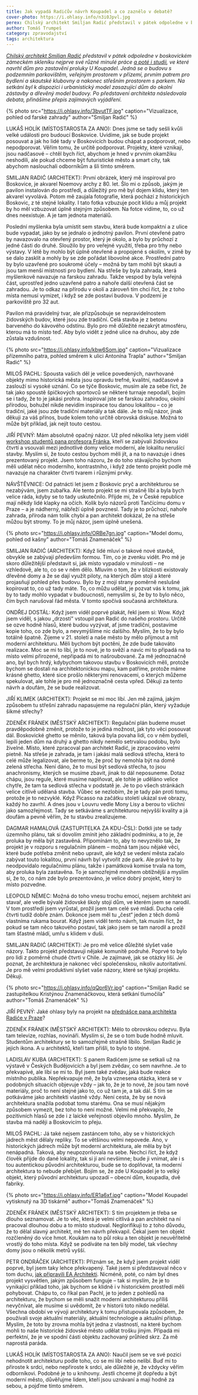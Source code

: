 ```yaml
---
title: Jak vypadá Radićův návrh Koupadel a co zaznělo v debatě?
cover-photo: https://i.ohlasy.info/n3i0Jpvl.jpg
perex: Chilský architekt Smiljan Radić představil v pátek odpoledne v boskovickém zámeckém skleníku nejprve své různé minulé práce a poté i studii, ve které navrhl dům pro zastavění proluky U Koupadel.
author: Tomáš Trumpeš
category: zpravodajství
tags: architektura
---
```


*[Chilský architekt Smiljan Radić](http://www.ohlasy.info/clanky/2018/10/rozhovor-radic.html) představil v pátek odpoledne v boskovickém zámeckém skleníku nejprve své různé minulé práce [a poté i studii](http://data.ohlasy.info/2019/koupadla.pdf), ve které navrhl dům pro zastavění proluky U Koupadel. Jedná se o budovu s podzemním parkovištěm, veřejným prostorem v přízemí, prvním patrem pro bydlení a skautské klubovny a nakonec střešním prostorem s parkem. Na setkání byl k dispozici i urbanistický model zasazující dům do okolní zástavby a dřevěný model budovy. Po představení architekta následovala debata, přinášíme přepis zajímavých vyjádření.*

{% photo src="https://i.ohlasy.info/3bvutTF.jpg" caption="Vizualizace, pohled od farské zahrady" author="Smiljan Radić" %}

LUKÁŠ HOLÍK (MÍSTOSTAROSTA ZA ANO): Dnes jsme se tady sešli kvůli velké události pro budoucí Boskovice. Uvidíme, jak se bude projekt posouvat a jak ho lidé tady v Boskovicích budou chápat a podporovat, nebo nepodporovat. Věřím tomu, že určitě podporovat. Projekty, které vznikají, jsou nadčasové – chtěl bych říct, abychom je hned v prvním okamžiku neshodili, ale pokud chceme být futuristické město a smart city, tak abychom naslouchali odborníkům a šli tímto směrem.

SMILJAN RADIĆ (ARCHITEKT): První obrázek, který mě inspiroval pro Boskovice, je akvarel Noemovy archy z 80. let. Šlo mi o způsob, jakým je pavilon instalován do prostředí, a důležitý pro mě byl dojem klidu, který ten akvarel vyvolává. Potom mě zaujala fotografie, která pochází z historických Boskovic, z té stejné lokality. I tato fotka vzbuzuje pocit klidu a můj projekt by ho měl vzbuzovat úplně stejným způsobem. Na fotce vidíme, to, co už dnes neexistuje. A je tam jednota materiálů. 

Poslední myšlenka byla umístit sem stavbu, která bude kompaktní a z ulice bude vypadat, jako by se jednalo o jednotný pavilon. První otevřené patro by navazovalo na otevřený prostor, který je okolo, a bylo by průchozí z jedné části do druhé. Sloužilo by pro veřejné využití, třeba pro trhy nebo výstavy. V létě by mohlo být úplně otevřené a propojené s okolím, v zimě by se dalo zasklít a mohly by se zde pořádat libovolné akce. Prostřední patro by bylo uzavřené pro soukromé účely – možná by tam mohli být skauti a jsou tam menší místnosti pro bydlení. Na střeše by byla zahrada, která myšlenkově navazuje na farskou zahradu. Takže vespod by byla veřejná část, uprostřed jedno uzavřené patro a nahoře další otevřená část se zahradou. Je to odkaz na přírodu v okolí a zároveň tím chci říct, že z toho místa nemusí vymizet, i když se zde postaví budova. V podzemí je parkoviště pro 32 aut.

Pavilon má pravidelný tvar, ale přizpůsobuje se nepravidelnostem židovských budov, které jsou zde tradiční. Celá stavba je z betonu barveného do kávového odstínu. Bylo pro mě důležité nezakrýt atmosféru, kterou má to místo teď. Aby bylo vidět z jedné ulice na druhou, aby zde zůstala vzdušnost.

{% photo src="https://i.ohlasy.info/kbw6Som.jpg" caption="Vizualizace přízemního patra, pohled směrem k ulici Antonína Trapla" author="Smiljan Radić" %}

MILOŠ PACHL: Spousta vašich děl je velice povedených, navrhované objekty mimo historická města jsou opravdu trefné, kvalitní, nadčasové a zaslouží si vysoké uznání. Co se týče Boskovic, musím ale za sebe říct, že tak jako spoustě špičkových sportovců se některé turnaje nepodaří, bojím se i tady, že to je jakási prohra. Inspiroval jste se farskou zahradou, okolní přírodou, bohužel nikde nevidím inspirace tou danou lokalitou – co je tradiční, jaké jsou zde tradiční materiály a tak dále. Je to můj názor, jinak děkuji za váš přínos, bude kolem toho určitě obrovská diskuse. Možná to může být příklad, jak nejít touto cestou.

JIŘÍ PEVNÝ: Mám absolutně opačný názor. Už před několika lety jsem viděl [workshop studentů pana profesora Fránka](https://boskovice.cz/vismo/dokumenty2.asp?id_org=832&id=18579&n=studenti-besedovali-o-svych-navrzich-zidovske-ctvrti), kteří se zabývali židovskou čtvrtí a vsouvali mezi jednotlivé domy velice moderní, ale lokalitu nerušící stavby. Myslím si, že touto cestou bychom měli jít, a na to navazuje i dnes prezentovaný projekt. Jsem toho názoru, že do toho stávajícího bychom měli udělat něco moderního, kontrastního, i když zde tento projekt podle mě navazuje na charakter čtvrti tvarem i různými prvky. 

NÁVŠTĚVNICE: Od patnácti let jsem z Boskovic pryč a architekturou se nezabývám, jsem zubařka. Ale tento projekt se mi strašně líbí a byla bych velice ráda, kdyby se to tady uskutečnilo. Přijde mi, že v České republice mají někdy lidé klapky na očích. Kolik bylo názorů proti Tančícímu domu v Praze – a je nádherný, nábřeží úplně povznesl. Tady je to průchozí, nahoře zahrada, příroda nám tolik chybí a pan architekt dokázal, že na střeše můžou být stromy. To je můj názor, jsem úplně unešená.

{% photo src="https://i.ohlasy.info/ORBe7gn.jpg" caption="Model domu, pohled od kašny" author="Tomáš Znamenáček" %}

SMILJAN RADIĆ (ARCHITEKT): Když lidé mluví o takové nové stavbě, obvykle se zabývají především formou. Tím, co je zvenku vidět. Pro mě je skoro důležitější představit si, jak místo vypadalo v minulosti – ne vzhledově, ale to, co se v něm dělo. Mluvím o tom, že v blízkosti existovaly dřevěné domy a že se dají využít piloty, na kterých dům stojí a které projasňují pohled přes budovu. Bylo by z mojí strany poměrně neslušné kopírovat to, co už tady máte. To, co můžu udělat, je pozvat vás k tomu, jak by to tady mohlo vypadat v budoucnosti, nemyslím si, že by to bylo něco, čím bych narušoval řád města. V tomto spočívá současná architektura.

ONDŘEJ DOSTÁL: Když jsem viděl poprvé plakát, řekl jsem si: Wow. Když jsem viděl, s jakou „drzostí“ vstoupil pan Radić do našeho prostoru. Určitě se ozve hodně hlasů, které budou vyzývat, ať jsme tradiční, postavíme kopie toho, co zde bylo, a nevymýšlíme nic dalšího. Myslím, že to by bylo totálně špatně. Žijeme v 21. století a naše město by mělo přijmout a mít moderní architekturu. Měli bychom být poctěni, že zde bude takováto realizace. Moc se mi to líbí, je to nové, je to svěží a navíc mi to připadá na to místo velmi přirozené, nepřipadá mi to našroubované. Za mě jednoznačně ano, byl bych hrdý, kdybychom takovou stavbu v Boskovicích měli, protože bychom se dostali na architektonickou mapu, kam patříme, protože máme krásné ghetto, které sice prošlo některými renovacemi, o kterých můžeme spekulovat, ale tohle je pro mě jednoznačně cesta vpřed. Děkuji za tento návrh a doufám, že se bude realizovat.

JIŘÍ KLIMEK (ARCHITEKT): Projekt se mi moc líbí. Jen mě zajímá, jakým způsobem tu střešní zahradu napasujeme na regulační plán, který vyžaduje šikmé střechy?

ZDENĚK FRÁNEK (MĚSTSKÝ ARCHITEKT): Regulační plán budeme muset pravděpodobně změnit, protože to je jediná možnost, jak tyto věci posouvat dál. Boskovické ghetto se měnilo, taková byla povaha lidí, co v něm bydleli, lepili jeden dům na druhý a ghetto nikdy nemělo setrvalou podobu, bylo živelné. Místo, které zpracoval pan architekt Radić, je zpracováno velmi pietně. Na střeše je zahrada, je tam i jakási malá sedlová střecha, která to celé může legalizovat, ale berme to, že proč by nemohla být na domě zelená střecha. Není dáno, že to musí být sedlová střecha, to jsou anachronismy, kterých se musíme zbavit, jinak to dál neposuneme. Dotaz chápu, jsou regule, které musíme naplňovat, ale tohle je uděláno velice chytře, že tam ta sedlová střecha v podstatě je. Je to po všech stránkách velice citlivě udělaná stavba. Vůbec se nezlobím, že je tady pán proti tomu, protože je to nezvyklé. Když Picasso na začátku století ukázal své obrazy, každý ho zavrhl. A dnes jsou v Louvru vedle Mony Lisy a berou to všichni jako samozřejmost. Tady se setkáváme s architekturou nejvyšší kvality a já doufám a pevně věřím, že tu stavbu zrealizujeme.

DAGMAR HAMALOVÁ (ZASTUPITELKA ZA KDU-ČSL): Dotkli jste se tady územního plánu, tak si dovolím zmínit jeho základní podmínku, a to je, že proluka by měla být zastavěná. Připomínám to, aby to nevyznělo tak, že projekt je v rozporu s regulačním plánem – možná tam jsou nějaké věci, které bude potřeba změnit nebo upravit, ale když se vedení města začalo zabývat touto lokalitou, první návrh byl vytvořit zde park. Ale právě to by neodpovídalo regulačnímu plánu, takže i památková komise trvala na tom, aby proluka byla zastavěna. To je samozřejmě mnohem obtížnější a myslím si, že to, co nám zde bylo prezentováno, je velice dobrý projekt, který to místo pozvedne.

LEOPOLD NĚMEC: Možná do toho vnesu trochu emocí, nejsem architekt ani stavař, ale vedle bývalé židovské školy stojí dům, ve kterém jsem se narodil. V tom prostředí jsem vyrůstal, prožil jsem tam celé své mládí. Ducha celé čtvrti tudíž dobře znám. Dokonce jsem měl tu „čest“ jeden z těch domů vlastníma rukama bourat. Když jsem viděl tento návrh, tak musím říct, že pokud se tam něco takového postaví, tak jako jsem se tam narodil a prožil tam šťastné mládí, umřu s klidem v duši.

SMILJAN RADIĆ (ARCHITEKT): Je pro mě velice důležité slyšet vaše názory. Takto projekt představuji nějaké komunitě podruhé. Poprvé to bylo pro lidi z poměrně chudé čtvrti v Chile. Je zajímavé, jak se otázky liší. Je poznat, že architektura je nakonec věcí společenskou, nikoliv autoritativní. Je pro mě velmi produktivní slyšet vaše názory, které se týkají projektu. Děkuji.

{% photo src="https://i.ohlasy.info/qQpr6Vr.jpg" caption="Smiljan Radić se zastupitelkou Kristýnou Znamenáčkovou, která setkání tlumočila" author="Tomáš Znamenáček" %}

JIŘÍ PEVNÝ: Jaké ohlasy byly na projekt na [přednášce pana architekta Radiće v Praze](https://www.facebook.com/events/336570493652886/)?

ZDENĚK FRÁNEK (MĚSTSKÝ ARCHITEKT): Mělo to obrovskou odezvu. Byla tam televize, rozhlas, novináři. Myslím si, že se o tom bude hodně mluvit. Studentům architektury se to samozřejmě strašně líbilo. Smiljan Radić je jejich ikona. A u architektů, kteří tam přišli, to bylo to stejné.

LADISLAV KUBA (ARCHITEKT): S panem Radićem jsme se setkali už na výstavě v Českých Budějovicích a byl jsem zvědav, co sem navrhne. Je to překvapivé, ale líbí se mi to. Byl jsem také zvědav, jaká bude reakce místního publika. Nepřekvapuje mě, že byla vznesena otázka, která se v podobných situacích objevuje vždy – jak to, že je to nové, že jsou tam nové materiály, proč to není stejné jako to, co už tam je, a tak dál. S tím se potkáváme jako architekti vlastně vždy. Není cesta, že by se nová architektura snažila podobat tomu starému. Ona se musí nějakým způsobem vymezit, bez toho to není možné. Velmi mě překvapilo, že pozitivních hlasů se zde i z laické veřejnosti objevilo mnoho. Myslím, že stavba má naději a Boskovicím to přeju.

MILOŠ PACHL: Já také nejsem zastáncem toho, aby se v historických jádrech měst dělaly repliky. To se většinou velmi nepovede. Ano, v historických jádrech může být moderní architektura, ale měla by být nenápadná. Taková, aby neupozorňovala na sebe. Nechci říct, že když člověk přijde do dané lokality, tak si jí ani nevšimne; bude ji vnímat, ale i s tou autentickou původní architekturou, bude se to doplňovat, ta moderní architektura to nebude přebíjet. Bojím se, že zde U Koupadel je to velký objekt, který původní architekturu upozadí – obecní dům, koupadla, dvě fabriky.

{% photo src="https://i.ohlasy.info/ER1a6xf.jpg" caption="Model Koupadel vytisknutý na 3D tiskárně" author="Tomáš Znamenáček" %}

ZDENĚK FRÁNEK (MĚSTSKÝ ARCHITEKT): S tím projektem je třeba se dlouho seznamovat. Je to věc, která je velmi citlivá a pan architekt na ní pracoval dlouhou dobu a to místo studoval. Neglorifikuji to z toho důvodu, že to dělal slavný architekt, mě ten návrh překvapil. Čekal jsem ten objekt rozčleněný do více hmot. Koukám na to půl roku a ten objekt je neuvěřitelně vrostlý do toho místa. Když se podíváte na ten bílý model, tak všechny domy jsou o několik metrů vyšší.

PETR ONDRÁČEK (ARCHITEKT): Přiznám se, že když jsem projekt viděl poprvé, byl jsem taky lehce překvapený. Také jsem si představoval něco v tom duchu, [jak připravili EA Architekti](http://data.ohlasy.info/2017/koupadla-studie.pdf). Nicméně, poté, co nám byl dnes projekt vysvětlen, jakým způsobem funguje – tak si myslím, že je to vynikající příklad toho, jak bychom se klidně i v historickém prostředí měli pohybovat. Chápu to, co říkal pan Pachl, je to jeden z pohledů na architekturu, že bychom se měli snažit moderní architekturou příliš nevyčnívat, ale musíme si uvědomit, že v historii toto nikdo nedělal. Všechna období ve vývoji architektury k tomu přistupovala způsobem, že používali svoje aktuální materiály, aktuální technologie a aktuální přístup. Myslím, že toto by zrovna mohla být jedna z vlastností, na které bychom mohli to naše historické židovské město udělat trošku jiným. Připadá mi perfektní, že je ve spodní části objektu zachovaný průhled skrz. Za mě naprostá paráda.

LUKÁŠ HOLÍK (MÍSTOSTAROSTA ZA ANO): Naučil jsem se ve své pozici nehodnotit architekturu podle toho, co se mi líbí nebo nelíbí. Buď mi to přiroste k srdci, nebo nepřiroste k srdci, ale důležité je, že vždycky věřím odborníkovi. Podobné je to u knihovny. Jestli chceme jít dopředu a být moderní město, důvěřujme lidem, kteří jsou uznávaní a mají hodně za sebou, a pojďme tímto směrem.